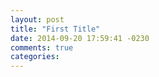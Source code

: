 ```yaml
---
layout: post
title: "First Title"
date: 2014-09-20 17:59:41 -0230
comments: true
categories: 
---
```

